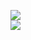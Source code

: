 [![](https://img.shields.io/badge/Made%20With-Github%20Spray-lightgrey.svg?style=for-the-badge&logo=github)](https://github.com/Annihil/github-spray#6095)  
[![](https://i.imgur.com/2DrTn0Z.gif)](https://github.com/Annihil/github-spray)